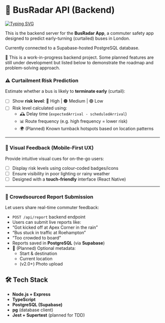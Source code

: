 # 🚌 BusRadar API (Backend)
[![Typing SVG](https://readme-typing-svg.demolab.com?font=Fira+Code&pause=1000&color=F7F547&width=435&lines=Work+in+Progress)](https://git.io/typing-svg)

This is  the backend server for the **BusRadar App**, a commuter safety app designed to predict early-turning (curtailed) buses in London.

Currently connected to a Supabase-hosted PostgreSQL database.  

🧪 This is a work-in-progress backend project. Some planned features are still under development but listed below to demonstrate the roadmap and problem-solving approach.

### ⚠️ Curtailment Risk Prediction

Estimate whether a bus is likely to **terminate early** (curtail):

- [ ] Show **risk level**: 🔴 High | 🟠 Medium | 🟢 Low
- [ ] Risk level calculated using:
  - 🕰️ Delay time (`expectedArrival - scheduledArrival`)
  - 📊 Route frequency (e.g. high frequency = lower risk)
  - 🌍 (Planned) Known turnback hotspots based on location patterns

---

### 🛑 Visual Feedback (Mobile-First UX)

Provide intuitive visual cues for on-the-go users:

- [ ] Display risk levels using colour-coded badges/icons
- [ ] Ensure visibility in poor lighting or rainy weather
- [ ] Designed with a **touch-friendly** interface (React Native)

---

### 📝 Crowdsourced Report Submission

Let users share real-time commuter feedback:

- `POST /api/report` backend endpoint
-  Users can submit live reports like:
  - “Got kicked off at Apex Corner in the rain”
  - “Bus stuck in traffic at Roehampton”
  - “Too crowded to board”
- Reports saved in **PostgreSQL** (via **Supabase**)
- 🧭 (Planned) Optional metadata:
  - Start & destination
  - Current location
  - (v2.0+) Photo upload


## 🛠️ Tech Stack

- **Node.js + Express**
- **TypeScript**
- **PostgreSQL (Supabase)**
- **pg** (database client)
- **Jest + Supertest** (planned for TDD)


